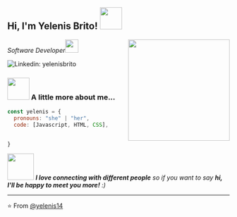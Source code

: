 ### 


<h2> Hi, I'm Yelenis Brito! <img src="https://media.giphy.com/media/mGcNjsfWAjY5AEZNw6/giphy.gif" width="50"></h2>
<img align='right' src="https://media.giphy.com/media/ieyl9zmCjO4b4t6qoY/giphy.gif" width="230">
<p><em>Software Developer<img src="https://media.giphy.com/media/fYSnHlufseco8Fh93Z/giphy.gif" width="30"></br>
</em></p>


![Linkedin: yelenisbrito](https://img.shields.io/badge/-yelenisbritogonzalez-blue?style=flat-square&logo=Linkedin&logoColor=white&link=https://www.linkedin.com/in/yelenis-brito-gonzalez-315373130/)



### <img src="https://media.giphy.com/media/VgCDAzcKvsR6OM0uWg/giphy.gif" width="50"> A little more about me...  

```javascript
const yelenis = {
  pronouns: "she" | "her",
  code: [Javascript, HTML, CSS],
 

}
```

<img src="https://media.giphy.com/media/LnQjpWaON8nhr21vNW/giphy.gif" width="60"> <em><b>I love connecting with different people</b> so if you want to say <b>hi, I'll be happy to meet you more!</b> :)</em>

---

⭐️ From [@yelenis14](https://https://github.com/Yelenis14)


